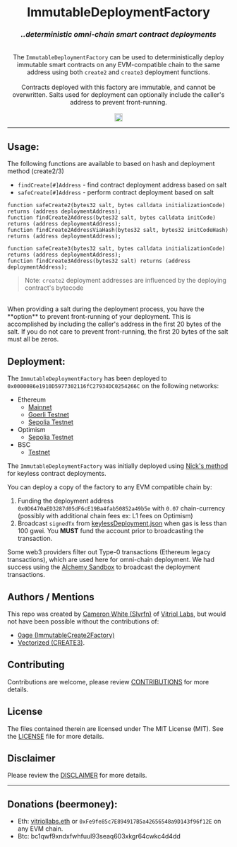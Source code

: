 <div align="center">
  <h1>ImmutableDeploymentFactory</h1>
</div>

<div align="center">
  <h3><i>..deterministic omni-chain smart contract deployments</i></h3>
  <br>
  The <code>ImmutableDeploymentFactory</code> can be used to deterministically deploy immutable smart contracts on any EVM-compatible chain to the same address using both <code>create2</code> and <code>create3</code> deployment functions. 
  <br>
  <br>
  Contracts deployed with this factory are immutable, and cannot be overwritten. Salts used for deployment can optionally include the caller's address to prevent front-running.
  <br>
  <br>
  <a href="https://badge.fury.io/js/@vitriollabs%2Fimmutable-deployment-factory"><img src="https://badge.fury.io/js/@vitriollabs%2Fimmutable-deployment-factory.svg" alt="npm version" height="18"></a>
  <br>
</div>

***

## Usage:

The following functions are available to based on hash and deployment method (create2/3)

- `findCreate[#]Address` - find contract deployment address based on salt
- `safeCreate[#]Address` - perform contract deployment based on salt

```solidity
function safeCreate2(bytes32 salt, bytes calldata initializationCode) returns (address deploymentAddress);
function findCreate2Address(bytes32 salt, bytes calldata initCode) returns (address deploymentAddress);
function findCreate2AddressViaHash(bytes32 salt, bytes32 initCodeHash) returns (address deploymentAddress);

function safeCreate3(bytes32 salt, bytes calldata initializationCode) returns (address deploymentAddress);
function findCreate3Address(bytes32 salt) returns (address deploymentAddress);
```

> Note: <code>create2</code> deployment addresses are influenced by the deploying contract's bytecode 

<br>
When providing a salt during the deployment process, you have the **option** to prevent front-running of your deployment. This is accomplished by including the caller's address in the first 20 bytes of the salt. If you do not care to prevent front-running, the first 20 bytes of the salt must all be zeros.


## Deployment:

The `ImmutableDeploymentFactory` has been deployed to `0x0000086e1910D5977302116fC27934DC0254266C` on the following networks:
  - Ethereum 
    - [Mainnet](https://etherscan.io/address/0x0000086e1910d5977302116fc27934dc0254266c)
    - [Goerli Testnet](https://goerli.etherscan.io/address/0x0000086e1910d5977302116fc27934dc0254266c)
    - [Sepolia Testnet](https://sepolia.etherscan.io/address/0x0000086e1910d5977302116fc27934dc0254266c)
  - Optimism
    - [Sepolia Testnet](https://sepolia-optimism.etherscan.io/address/0x0000086e1910D5977302116fC27934DC0254266C)
  - BSC
    - [Testnet](https://testnet.bscscan.com/address/0x0000086e1910d5977302116fc27934dc0254266c)

The `ImmutableDeploymentFactory` was initially deployed using [Nick's method](https://yamenmerhi.medium.com/nicks-method-ethereum-keyless-execution-168a6659479c) for keyless contract deployments. 

You can deploy a copy of the factory to any EVM compatible chain by:
1. Funding the deployment address `0x0D6470aED3287d05dF6cE19Ba4fab50852a49b5e` with `0.07` chain-currency (possibly with additional chain fees ex: L1 fees on Optimism)
2. Broadcast `signedTx` from [keylessDeployment.json](https://github.com/VitriolLabs/immutable-deployment-factory/blob/main/deployment/keylessDeployment.json) when gas is less than 100 gwei. You **MUST** fund the account prior to broadcasting the transaction.

Some web3 providers filter out Type-0 transactions (Ethereum legacy transactions), which are used here for omni-chain deployment. We had success using the [Alchemy Sandbox](https://dashboard.alchemy.com/sandbox) to broadcast the deployment transactions.

## Authors / Mentions

This repo was created by [Cameron White (Slvrfn)](https://ca.meron.dev) of [Vitriol Labs](https://vitriol.sh), but would not have been possible without the contributions of:
- [0age (ImmutableCreate2Factory)](https://github.com/0age/metamorphic/blob/master/contracts/ImmutableCreate2Factory.sol) 
- [Vectorized (CREATE3)](https://github.com/Vectorized/solady).

## Contributing

Contributions are welcome, please review [CONTRIBUTIONS](https://github.com/VitriolLabs/immutable-deployment-factory/blob/main/CONTRIBUTING.md) for more details.

## License

The files contained therein are licensed under The MIT License (MIT). See the [LICENSE](https://github.com/VitriolLabs/immutable-deployment-factory/blob/main/LICENSE.md) file for more details.

## Disclaimer

Please review the [DISCLAIMER](https://github.com/VitriolLabs/immutable-deployment-factory/blob/main/DISCLAIMER.md) for more details.

***

## Donations (beermoney):

- Eth: [vitriollabs.eth](https://etherscan.io/address/0xFe9fe85c7E894917B5a42656548a9D143f96f12E) or `0xFe9fe85c7E894917B5a42656548a9D143f96f12E` on any EVM chain.
- Btc: bc1qwf9xndxfwhfuul93seaq603xkgr64cwkc4d4dd
